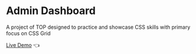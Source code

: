 # Admin Dashboard

A project of TOP designed to practice and showcase CSS skills with primary focus on CSS Grid

[Live Demo](https://senslay.github.io/TOP-admin-dashboard/) 👈